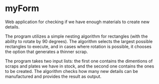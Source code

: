 # myForm
Web application for checking if we have enough materials to create new details.

The program utilizes a simple nesting algorithm for rectangles (with the ability to rotate by 90 degrees). The algorithm selects the largest possible rectangles to execute, and in cases where rotation is possible, it chooses the option that generates a thinner scrap.

The program takes two input lists: the first one contains the dimentions of scraps and plates we have in stock, and the second one contains the ones to be created.
The algorithm checks how many new details can be manufactured and provides the result as output.
